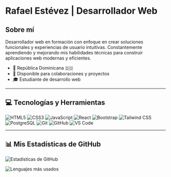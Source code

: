 # Rafael Estévez | Desarrollador Web

## Sobre mí
Desarrollador web en formación con enfoque en crear soluciones funcionales y experiencias de usuario intuitivas. Constantemente aprendiendo y mejorando mis habilidades técnicas para construir aplicaciones web modernas y eficientes.

* 📍 República Dominicana 🇩🇴
* 💼 Disponible para colaboraciones y proyectos
* 🎓 Estudiante de desarrollo web

---

## 💻 Tecnologías y Herramientas

![HTML5](https://img.shields.io/badge/-HTML5-E34F26?style=flat-square&logo=html5&logoColor=white)
![CSS3](https://img.shields.io/badge/-CSS3-1572B6?style=flat-square&logo=css3&logoColor=white)
![JavaScript](https://img.shields.io/badge/-JavaScript-F7DF1E?style=flat-square&logo=javascript&logoColor=black)
![React](https://img.shields.io/badge/-React-61DAFB?style=flat-square&logo=react&logoColor=black)
![Bootstrap](https://img.shields.io/badge/-Bootstrap-7952B3?style=flat-square&logo=bootstrap&logoColor=white)
![Tailwind CSS](https://img.shields.io/badge/-Tailwind_CSS-38B2AC?style=flat-square&logo=tailwind-css&logoColor=white)
![PostgreSQL](https://img.shields.io/badge/-PostgreSQL-336791?style=flat-square&logo=postgresql&logoColor=white)
![Git](https://img.shields.io/badge/-Git-F05032?style=flat-square&logo=git&logoColor=white)
![GitHub](https://img.shields.io/badge/-GitHub-181717?style=flat-square&logo=github&logoColor=white)
![VS Code](https://img.shields.io/badge/-VS_Code-007ACC?style=flat-square&logo=visual-studio-code&logoColor=white)

---

## 📊 Mis Estadísticas de GitHub

![Estadísticas de GitHub](https://github-readme-stats.vercel.app/api?username=rafaelestevezdev&show_icons=true&theme=tokyonight&hide_border=true&count_private=true)

![Lenguajes más usados](https://github-readme-stats.vercel.app/api/top-langs/?username=rafaelestevezdev&layout=compact&theme=tokyonight&hide_border=true)
